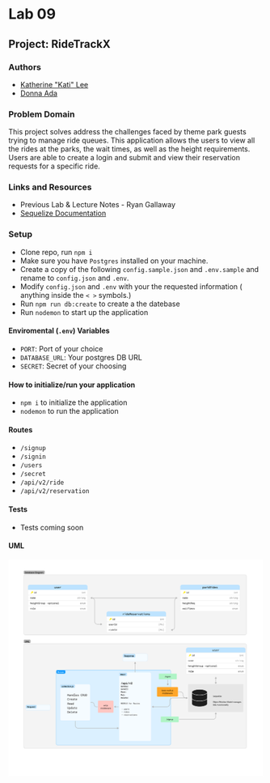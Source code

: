 # Lab 09

## Project: RideTrackX

### Authors

- [Katherine "Kati" Lee](https://github.com/KatiLee)
- [Donna Ada](https://github.com/donnaada)

### Problem Domain

This project solves address the challenges faced by theme park guests trying to manage ride queues. This application allows the users to view all the rides at the parks, the wait times, as well as the height requirements. Users are able to create a login and submit and view their reservation requests for a specific ride.

### Links and Resources

- Previous Lab & Lecture Notes - Ryan Gallaway
- [Sequelize Documentation](https://sequelize.org/docs/v6/core-concepts/assocs/)

### Setup

- Clone repo, run `npm i`
- Make sure you have `Postgres` installed on your machine.
- Create a copy of the following `config.sample.json` and `.env.sample` and rename to `config.json` and `.env`.
- Modify `config.json` and `.env` with your the requested information ( anything inside the `< >` symbols.)
- Run `npm run db:create` to create a the datebase
- Run `nodemon` to start up the application

#### Enviromental (`.env`) Variables

- `PORT`: Port of your choice
- `DATABASE_URL`: Your postgres DB URL
- `SECRET`: Secret of your choosing

#### How to initialize/run your application

- `npm i` to initialize the application
- `nodemon` to run the application

#### Routes

- `/signup`
- `/signin`
- `/users`
- `/secret`
- `/api/v2/ride`
- `/api/v2/reservation`

#### Tests

- Tests coming soon

#### UML

![UML-for-lab-09](uml-diagram.png)
